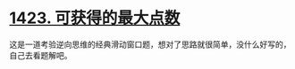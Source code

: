 # [1423. 可获得的最大点数](https://leetcode.cn/problems/maximum-points-you-can-obtain-from-cards/description/)

这是一道考验逆向思维的经典滑动窗口题，想对了思路就很简单，没什么好写的，自己去看题解吧。
